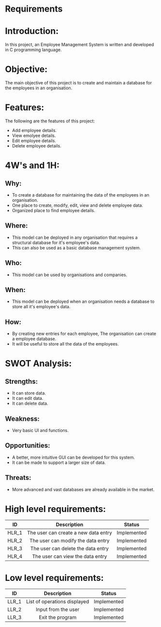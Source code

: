 # Requirements

# Introduction:
In this project, an Employee Management System is written and developed in C programming language.

# Objective:
The main objective of this project is to create and maintain a database for the employees in an organisation.

# Features:
The following are the features of this project:

* Add employee details.
* View emolyee details.
* Edit employee details.
* Delete employee details.

# 4W's and 1H:
## Why:
* To create a database for maintaining the data of the employees in an organisation.
* One place to create, modify, edit, view and delete employee data.
* Organized place to find employee details.

## Where:
* This model can be deployed in any organisation that requires a structural database for it's employee's data.
* This can also be used as a basic database management system.

## Who:
* This model can be used by organisations and companies.

## When:
* This model can be deployed when an organisation needs a database to store all it's employee's data.

## How:
* By creating new entries for each employee, The organisation can create a employee database.
* It will be useful to store all the data of the employees.

# SWOT Analysis:

## Strengths:
* It can store data.
* It can edit data.
* It can delete data.

## Weakness:
* Very basic UI and functions.

## Opportunities:
* A better, more intuitive GUI can be developed for this system.
* It can be made to support a larger size of data.

## Threats:
* More advanced and vast databases are already available in the market.

# High level requirements:
|  ID   |              Description               |    Status    |
|-------|            :-------------:             |--------------|
| HLR_1 |   The user can create a new data entry | Implemented  |
| HLR_2 |   The user can modify the data entry   | Implemented  |
| HLR_3 |   The user can delete the data entry   | Implemented  |
| HLR_4 |   The user can view the data entry     | Implemented  |

# Low level requirements:
|  ID   |            Description        |    Status    |
|-------|          :-------------:      |--------------|
| LLR_1 |  List of operations displayed | Implemented  |
| LLR_2 |  Input from the user          | Implemented  |
| LLR_3 |  Exit the program             | Implemented  |
